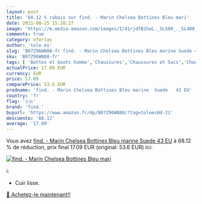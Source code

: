 ```yaml
---
layout: post
title: '68.12 % rabais sur find. - Marin Chelsea Bottines Bleu mari'
date: 2021-08-25 15:28:27
image: 'https://m.media-amazon.com/images/I/41rjdfB1hwL._SL500_._SL400_.jpg'
comments: true
category: ofertas
author: 'tole.es'
slug: 'B07Z96WN88-fr find. - Marin Chelsea Bottines Bleu marine Suede 43 EU'
sku: 'B07Z96WN88-fr'
tags: [ 'Bottes et boots homme','Chaussures','Chaussures et Sacs','Chaussures homme','find.', ]
actualPrice: 17.09 EUR
currency: EUR
price: 17.09
comparePrice: 53.6 EUR
prodname: 'find. - Marin Chelsea Bottines Bleu marine  Suede   43 EU'
country: 'fr'
flag: '🇫🇷'
brand: 'find.'
buyurl: 'https://www.amazon.fr/dp/B07Z96WN88/?tag=tolees0d-21'
descuento: '68.12'
average: '17.09'
---
```


Vous avez [find. - Marin Chelsea Bottines Bleu marine  Suede   43 EU](https://www.amazon.fr/dp/B07Z96WN88/?tag=tolees0d-21)  à  68.12 % de réduction, prix final  17.09 EUR (original: 53.6 EUR) ici:

[![find. - Marin Chelsea Bottines Bleu mari](https://m.media-amazon.com/images/I/41rjdfB1hwL._SL500_._SL400_.jpg)](https://www.amazon.fr/dp/B07Z96WN88/?tag=tolees0d-21)

ℹ️:

- Cuir lisse.

[🛒 Achetez-le maintenant!!](https://www.amazon.fr/dp/B07Z96WN88/?tag=tolees0d-21)
